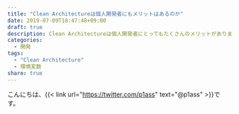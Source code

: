 ```yaml
---
title: "Clean Architectureは個人開発者にもメリットはあるのか"
date: 2019-07-09T18:47:48+09:00
draft: true
description: Clean Architectureは個人開発者にとってもたくさんのメリットがあります。特にミドルウェアの存在を気にせず開発できる点は開発スピードを上げることができます。
categories:
  - 開発
tags:
  - "Clean Architecture"
  - 環境変数
share: true
---
```


こんにちは、{{< link url="https://twitter.com/p1ass" text="@p1ass" >}}です。

<!--more-->
